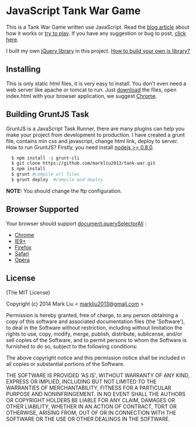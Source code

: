 # JavaScript Tank War Game

This is a Tank War Game written use JavaScript.
Read the [blog article](http://www.markliublog.com/javascript-tank-game.html) about how it works or [try to play](http://www.markliublog.com/c/tankwar/index.html).
If you have any suggestion or bug to post, [click here](https://github.com/markliu2013/tank-war/issues/new).

I built my own [jQuery library](https://github.com/markliu2013/tank-war/blob/master/js/jQuery.js) in this project. [How to build your own js library?](http://net.tutsplus.com/tutorials/javascript-ajax/build-your-first-javascript-library/)

## Installing
This is only static html files, it is very easy to install. You don't even need a web server like apache or tomcat to run.
Just [download](https://github.com/markliu2013/tank-war/archive/master.zip) the files, open index.html with your browser application, we suggest [Chrome](https://www.google.com/chrome/browser/).

## Building GruntJS Task
GruntJS is a JavaScript Task Runner, there are many plugins can help you make your project from development to production.
I have created a grunt file, contains min css and javascript, change html link, deploy to server.
How to run GruntJS?
Firstly, you need install [nodejs >= 0.8.0](http://nodejs.org/download/).
```sh
  $ npm install -g grunt-cli
  $ git clone https://github.com/markliu2013/tank-war.git
  $ npm install
  $ grunt #compile all files
  $ grunt deploy  #compile and deploy
```
**NOTE:** You should change the ftp configuration.

## Browser Supported
Your browser should support [document.querySelectorAll](https://developer.mozilla.org/en/docs/Web/API/Document.querySelectorAll) :
- [Chrome](https://www.google.com/chrome/browser/)
- [IE9+](http://www.microsoft.com/en-us/download/internet-explorer-10-details.aspx)
- [Firefox](https://www.mozilla.org/en-US/firefox/new/)
- [Safari](https://www.apple.com/safari/)
- [Opera](http://www.opera.com/)

## License
(The MIT License)

Copyright (c) 2014 Mark Liu < [markliu2013@gmail.com](mailto:markliu2013@gmail.com) >

Permission is hereby granted, free of charge, to any person obtaining a copy of this software and associated documentation files (the 'Software'), to deal in the Software without restriction, including without limitation the rights to use, copy, modify, merge, publish, distribute, sublicense, and/or sell copies of the Software, and to permit persons to whom the Software is furnished to do so, subject to the following conditions:

The above copyright notice and this permission notice shall be included in all copies or substantial portions of the Software.

THE SOFTWARE IS PROVIDED 'AS IS', WITHOUT WARRANTY OF ANY KIND, EXPRESS OR IMPLIED, INCLUDING BUT NOT LIMITED TO THE WARRANTIES OF MERCHANTABILITY, FITNESS FOR A PARTICULAR PURPOSE AND NONINFRINGEMENT. IN NO EVENT SHALL THE AUTHORS OR COPYRIGHT HOLDERS BE LIABLE FOR ANY CLAIM, DAMAGES OR OTHER LIABILITY, WHETHER IN AN ACTION OF CONTRACT, TORT OR OTHERWISE, ARISING FROM, OUT OF OR IN CONNECTION WITH THE SOFTWARE OR THE USE OR OTHER DEALINGS IN THE SOFTWARE.
